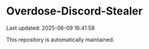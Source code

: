 # Overdose-Discord-Stealer

Last updated: 2025-06-09 16:41:58

This repository is automatically maintained.
